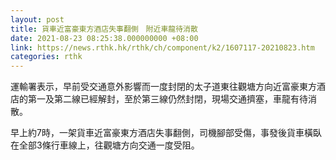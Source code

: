 ```yaml
---
layout: post
title: 貨車近富豪東方酒店失事翻側　附近車龍待消散
date: 2021-08-23 08:25:38.000000000 +08:00
link: https://news.rthk.hk/rthk/ch/component/k2/1607117-20210823.htm
categories: rthk
---
```


運輸署表示，早前受交通意外影響而一度封閉的太子道東往觀塘方向近富豪東方酒店的第一及第二線已經解封，至於第三線仍然封閉，現場交通擠塞，車龍有待消散。

早上約7時，一架貨車近富豪東方酒店失事翻側，司機腳部受傷，事發後貨車橫臥在全部3條行車線上，往觀塘方向交通一度受阻。
